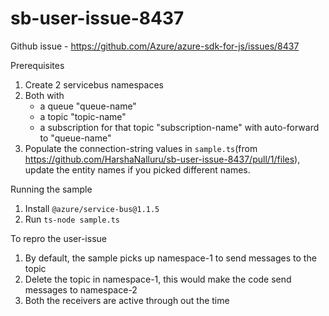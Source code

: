 # sb-user-issue-8437
Github issue - https://github.com/Azure/azure-sdk-for-js/issues/8437

Prerequisites
1. Create 2 servicebus namespaces
2. Both with 
    - a queue "queue-name"
    - a topic "topic-name" 
    - a subscription for that topic "subscription-name" with auto-forward to "queue-name"
3. Populate the connection-string values in `sample.ts`(from https://github.com/HarshaNalluru/sb-user-issue-8437/pull/1/files), update the entity names if you picked different names.

Running the sample
1. Install `@azure/service-bus@1.1.5`
2. Run `ts-node sample.ts`

To repro the user-issue
1. By default, the sample picks up namespace-1 to send messages to the topic
2. Delete the topic in namespace-1, this would make the code send messages to namespace-2
3. Both the receivers are active through out the time
